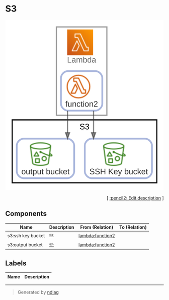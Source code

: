 # S3

![view](node-s3.svg)



<p align="right">
  [ <a href="../input/ndiag.descriptions/_node-s3.md">:pencil2: Edit description</a> ]
</p>

## Components

| Name | Description | From (Relation) | To (Relation) |
| --- | --- | --- | --- |
| s3:ssh key bucket |  <a href="../input/ndiag.descriptions/_component-s3_ssh_key_bucket.md">:pencil2:</a> | [lambda:function2](node-lambda.md) |  |
| s3:output bucket |  <a href="../input/ndiag.descriptions/_component-s3_output_bucket.md">:pencil2:</a> | [lambda:function2](node-lambda.md) |  |

## Labels

| Name | Description |
| --- | --- |

---

> Generated by [ndiag](https://github.com/k1LoW/ndiag)
